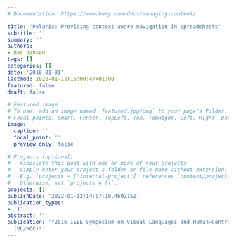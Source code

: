 ```yaml
---
# Documentation: https://wowchemy.com/docs/managing-content/

title: 'Polaris: Providing context aware navigation in spreadsheets'
subtitle: ''
summary: ''
authors:
- Bas Jansen
tags: []
categories: []
date: '2016-01-01'
lastmod: 2022-01-12T15:00:47+01:00
featured: false
draft: false

# Featured image
# To use, add an image named `featured.jpg/png` to your page's folder.
# Focal points: Smart, Center, TopLeft, Top, TopRight, Left, Right, BottomLeft, Bottom, BottomRight.
image:
  caption: ''
  focal_point: ''
  preview_only: false

# Projects (optional).
#   Associate this post with one or more of your projects.
#   Simply enter your project's folder or file name without extension.
#   E.g. `projects = ["internal-project"]` references `content/project/deep-learning/index.md`.
#   Otherwise, set `projects = []`.
projects: []
publishDate: '2022-01-12T14:07:18.469215Z'
publication_types:
- '1'
abstract: ''
publication: '*2016 IEEE Symposium on Visual Languages and Human-Centric Computing
  (VL/HCC)*'
---
```

